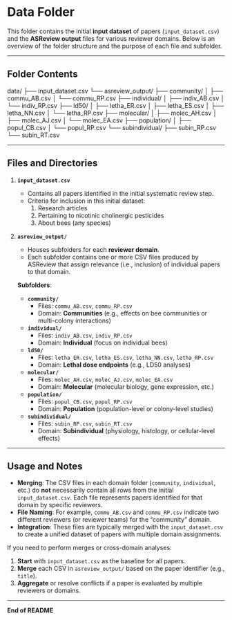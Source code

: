 # Data Folder

This folder contains the initial **input dataset** of papers (`input_dataset.csv`) and the **ASReview output** files for various reviewer domains. Below is an overview of the folder structure and the purpose of each file and subfolder.

---

## Folder Contents

data/ ├── input_dataset.csv └── asreview_output/ ├── community/ │ ├── commu_AB.csv │ └── commu_RP.csv ├── individual/ │ ├── indiv_AB.csv │ └── indiv_RP.csv ├── ld50/ │ ├── letha_ER.csv │ ├── letha_ES.csv │ ├── letha_NN.csv │ └── letha_RP.csv ├── molecular/ │ ├── molec_AH.csv │ ├── molec_AJ.csv │ └── molec_EA.csv ├── population/ │ ├── popul_CB.csv │ └── popul_RP.csv └── subindividual/ ├── subin_RP.csv └── subin_RT.csv

---

## Files and Directories

1. **`input_dataset.csv`**
   - Contains all papers identified in the initial systematic review step.
   - Criteria for inclusion in this initial dataset:
     1. Research articles
     2. Pertaining to nicotinic cholinergic pesticides
     3. About bees (any species)

2. **`asreview_output/`**
   - Houses subfolders for each **reviewer domain**. 
   - Each subfolder contains one or more CSV files produced by ASReview that assign relevance (i.e., inclusion) of individual papers to that domain.

   **Subfolders**:
   - **`community/`**  
     - Files: `commu_AB.csv`, `commu_RP.csv`  
     - Domain: **Communities** (e.g., effects on bee communities or multi-colony interactions)
   - **`individual/`**  
     - Files: `indiv_AB.csv`, `indiv_RP.csv`  
     - Domain: **Individual** (focus on individual bees)
   - **`ld50/`**  
     - Files: `letha_ER.csv`, `letha_ES.csv`, `letha_NN.csv`, `letha_RP.csv`  
     - Domain: **Lethal dose endpoints** (e.g., LD50 analyses)
   - **`molecular/`**  
     - Files: `molec_AH.csv`, `molec_AJ.csv`, `molec_EA.csv`  
     - Domain: **Molecular** (molecular biology, gene expression, etc.)
   - **`population/`**  
     - Files: `popul_CB.csv`, `popul_RP.csv`  
     - Domain: **Population** (population-level or colony-level studies)
   - **`subindividual/`**  
     - Files: `subin_RP.csv`, `subin_RT.csv`  
     - Domain: **Subindividual** (physiology, histology, or cellular-level effects)

---

## Usage and Notes

- **Merging**: The CSV files in each domain folder (`community`, `individual`, etc.) do **not** necessarily contain all rows from the initial `input_dataset.csv`. Each file represents papers identified for that domain by specific reviewers.
- **File Naming**: For example, `commu_AB.csv` and `commu_RP.csv` indicate two different reviewers (or reviewer teams) for the “community” domain.
- **Integration**: These files are typically merged with the `input_dataset.csv` to create a unified dataset of papers with multiple domain assignments.  

If you need to perform merges or cross-domain analyses:
1. **Start** with `input_dataset.csv` as the baseline for all papers.  
2. **Merge** each CSV in `asreview_output/` based on the paper identifier (e.g., `title`).  
3. **Aggregate** or resolve conflicts if a paper is evaluated by multiple reviewers or domains.

---

**End of README**
